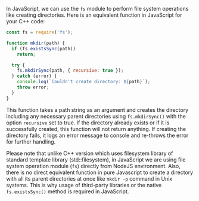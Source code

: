 In JavaScript, we can use the `fs` module to perform file system operations like creating directories. Here is an equivalent function in JavaScript for your C++ code:

```javascript
const fs = require('fs');

function mkdir(path) {
  if (fs.existsSync(path)) 
    return;

  try {
    fs.mkdirSync(path, { recursive: true });
  } catch (error) {
    console.log(`Couldn't create directory: ${path}`);
    throw error;
  }
}
```
This function takes a path string as an argument and creates the directory including any necessary parent directories using `fs.mkdirSync()` with the option `recursive` set to true. If the directory already exists or if it is successfully created, this function will not return anything. If creating the directory fails, it logs an error message to console and re-throws the error for further handling.

Please note that unlike C++ version which uses filesystem library of standard template library (std::filesystem), in JavaScript we are using file system operation module (`fs`) directly from NodeJS environment. Also, there is no direct equivalent function in pure Javascript to create a directory with all its parent directories at once like `mkdir -p` command in Unix systems. This is why usage of third-party libraries or the native `fs.existsSync()` method is required in JavaScript.
